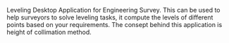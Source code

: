 Leveling Desktop Application for Engineering Survey. This can be used to help surveyors to solve leveling tasks, it compute the levels of different points based on your requirements. The consept behind this application is height of collimation method.
